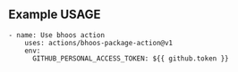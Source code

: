 
## Example USAGE

    - name: Use bhoos action
        uses: actions/bhoos-package-action@v1
        env:
          GITHUB_PERSONAL_ACCESS_TOKEN: ${{ github.token }}
